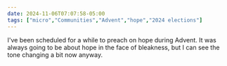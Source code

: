 ```yaml
---
date: 2024-11-06T07:07:58-05:00
tags: ["micro","Communities","Advent","hope","2024 elections"]
---
```

I've been scheduled for a while to preach on hope during Advent. It was always going to be about hope in the face of bleakness, but I can see the tone changing a bit now anyway.